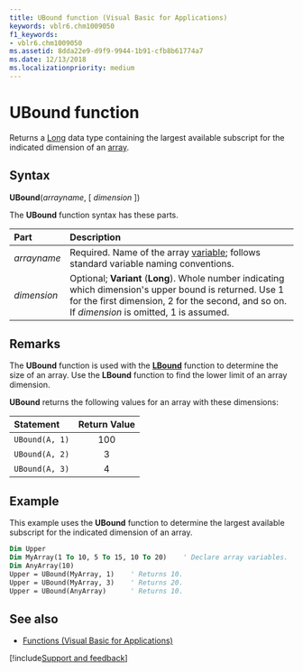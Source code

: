 ```yaml
---
title: UBound function (Visual Basic for Applications)
keywords: vblr6.chm1009050
f1_keywords:
- vblr6.chm1009050
ms.assetid: 8dda22e9-d9f9-9944-1b91-cfb8b61774a7
ms.date: 12/13/2018
ms.localizationpriority: medium
---
```



# UBound function

Returns a [Long](../../Glossary/vbe-glossary.md#long-data-type) data type containing the largest available subscript for the indicated dimension of an [array](../../Glossary/vbe-glossary.md#array).

## Syntax

**UBound**(_arrayname_, [ _dimension_ ])

The **UBound** function syntax has these parts.

|Part|Description|
|:-----|:-----|
| _arrayname_|Required. Name of the array [variable](../../Glossary/vbe-glossary.md#variable); follows standard variable naming conventions.|
| _dimension_|Optional; **Variant** (**Long**). Whole number indicating which dimension's upper bound is returned. Use 1 for the first dimension, 2 for the second, and so on. If _dimension_ is omitted, 1 is assumed.|

## Remarks

The **UBound** function is used with the **[LBound](lbound-function.md)** function to determine the size of an array. Use the **LBound** function to find the lower limit of an array dimension.

**UBound** returns the following values for an array with these dimensions:

|Statement|Return Value|
|:-----|:-----:|
| `UBound(A, 1)`|100|
| `UBound(A, 2)`|3|
| `UBound(A, 3)`|4|


## Example

This example uses the **UBound** function to determine the largest available subscript for the indicated dimension of an array.


```vb
Dim Upper
Dim MyArray(1 To 10, 5 To 15, 10 To 20)    ' Declare array variables.
Dim AnyArray(10)
Upper = UBound(MyArray, 1)    ' Returns 10.
Upper = UBound(MyArray, 3)    ' Returns 20.
Upper = UBound(AnyArray)      ' Returns 10.

```

## See also

- [Functions (Visual Basic for Applications)](../functions-visual-basic-for-applications.md)

[!include[Support and feedback](~/includes/feedback-boilerplate.md)]
